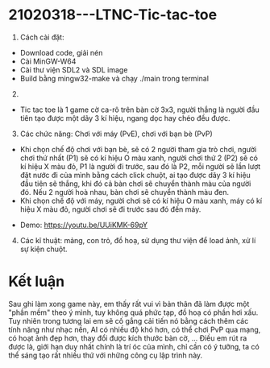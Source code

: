 # 21020318---LTNC-Tic-tac-toe
1. Cách cài đặt:
- Download code, giải nén
- Cài MinGW-W64
- Cài thư viện SDL2 và SDL image
- Build bằng mingw32-make và chạy ./main trong terminal 

2. 
- Tic tac toe là 1 game cờ ca-rô trên bàn cờ 3x3, người thắng là người đầu tiên tạo được một
dãy 3 kí hiệu, ngang dọc hay chéo đều được.

3. Các chức năng: Chơi với máy (PvE), chơi với bạn bè (PvP)
- Khi chọn chế độ chơi với bạn bè, sẽ có 2 người tham gia trò chơi, người chơi thứ nhất (P1) sẽ có kí hiệu O màu xanh, người chơi thứ 2 (P2) sẽ có kí hiệu X màu đỏ, P1 là người đi trước, sau đó là P2, mỗi người sẽ lần lượt đặt nước đi của mình bằng cách click chuột, ai tạo được dãy 3 kí hiệu đầu tiên sẽ thắng, khi đó cả bàn chơi sẽ chuyển thành màu của người đó. Nếu 2 người hoà nhau, bàn chơi sẽ chuyển thành màu đen.
- Khi chọn chế độ với máy, người chơi sẽ có kí hiệu O màu xanh, máy có kí hiệu X màu đỏ, người chơi sẽ đi trước sau đó đến máy.
+ Demo: https://youtu.be/UUiKMK-69pY

4. Các kĩ thuật: mảng, con trỏ, đồ hoạ, sử dụng thư viện để load ảnh, xử lí sự kiện chuột.

# Kết luận
Sau ghi làm xong game này, em thấy rất vui vì bản thân đã làm được một "phần mềm" theo ý mình, tuy không quá phức tạp, đồ hoạ có phần hơi xấu. Tuy nhiên trong tương lai em sẽ cố gắng cải tiến nó bằng cách thêm các tính năng như nhạc nền, AI có nhiều độ khó hơn, có thể chơi PvP qua mạng, có hoạt ảnh đẹp hơn, thay đổi được kích thước bàn cờ, ...
Điều em rút ra được là, giới hạn duy nhất chính là trí óc của mình, chỉ cần có ý tưởng, ta có thể sáng tạo rất nhiều thứ với những công cụ lập trình này.
